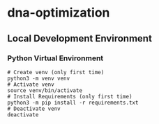 # dna-optimization

## Local Development Environment

### Python Virtual Environment
```shell
# Create venv (only first time)
python3 -m venv venv
# Activate venv
source venv/bin/activate
# Install Requirements (only first time)
python3 -m pip install -r requirements.txt
# Deactivate venv
deactivate
```